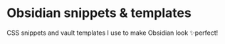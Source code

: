 # Obsidian snippets & templates
CSS snippets and vault templates I use to make Obsidian look ✨perfect!
